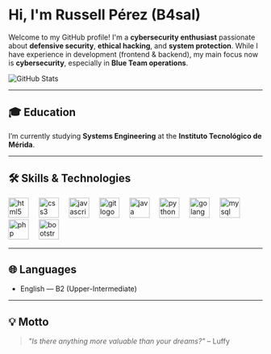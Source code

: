 # Hi, I'm Russell Pérez (B4sal)

Welcome to my GitHub profile! I'm a **cybersecurity enthusiast** passionate about **defensive security**, **ethical hacking**, and **system protection**. While I have experience in development (frontend & backend), my main focus now is **cybersecurity**, especially in **Blue Team operations**.

![GitHub Stats](https://github-readme-stats.vercel.app/api/top-langs/?username=b4sal&theme=blueberry&show_icons=true&hide_border=true&layout=compact)

---

## 🎓 Education

I’m currently studying **Systems Engineering** at the **Instituto Tecnológico de Mérida**.

---

## 🛠️ Skills & Technologies

<div align="left">
  <img src="https://cdn.jsdelivr.net/gh/devicons/devicon/icons/html5/html5-original.svg" height="40" alt="html5 logo" />
  <img width="12" />
  <img src="https://cdn.jsdelivr.net/gh/devicons/devicon/icons/css3/css3-original.svg" height="40" alt="css3 logo" />
  <img width="12" />
  <img src="https://cdn.jsdelivr.net/gh/devicons/devicon/icons/javascript/javascript-original.svg" height="40" alt="javascript logo" />
  <img width="12" />
  <img src="https://cdn.jsdelivr.net/gh/devicons/devicon/icons/git/git-original.svg" height="40" alt="git logo" />
  <img width="12" />
  <img src="https://cdn.jsdelivr.net/gh/devicons/devicon/icons/java/java-original.svg" height="40" alt="java logo" />
  <img width="12" />
  <img src="https://cdn.jsdelivr.net/gh/devicons/devicon/icons/python/python-original.svg" height="40" alt="python logo" />
  <img width="12" />
  <img src="https://cdn.jsdelivr.net/gh/devicons/devicon/icons/go/go-original.svg" height="40" alt="golang logo" />
  <img width="12" />
  <img src="https://cdn.jsdelivr.net/gh/devicons/devicon/icons/mysql/mysql-original.svg" height="40" alt="mysql logo" />
  <img width="12" />
  <img src="https://cdn.jsdelivr.net/gh/devicons/devicon/icons/php/php-original.svg" height="40" alt="php logo" />
  <img width="12" />
  <img src="https://cdn.jsdelivr.net/gh/devicons/devicon/icons/bootstrap/bootstrap-plain.svg" height="40" alt="bootstrap logo" />
</div>

---

## 🌐 Languages

- English — B2 (Upper-Intermediate)

---

## 💡 Motto

> *"Is there anything more valuable than your dreams?"* – Luffy


